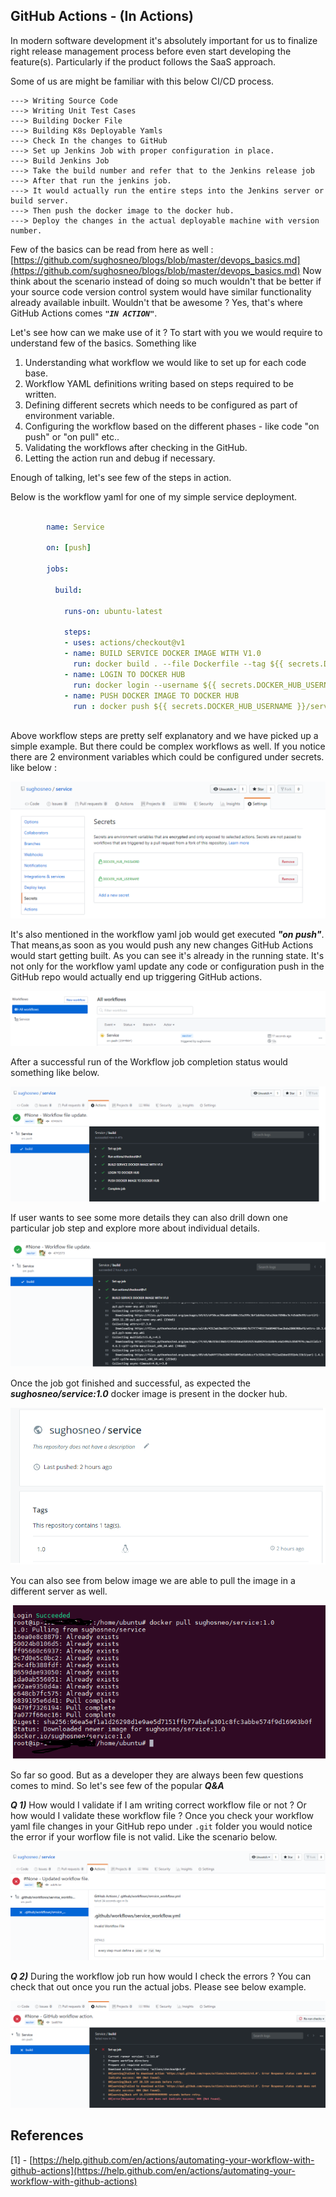 ##  GitHub Actions - (In Actions)

In modern software development it's absolutely important for us to finalize right release management process before 
even start developing the feature(s). Particularly if the product follows the SaaS approach.

Some of us are might be familiar with this below CI/CD process.

    ---> Writing Source Code 
    ---> Writing Unit Test Cases 
    ---> Building Docker File
    ---> Building K8s Deployable Yamls      
    ---> Check In the changes to GitHub
    ---> Set up Jenkins Job with proper configuration in place.
    ---> Build Jenkins Job
    ---> Take the build number and refer that to the Jenkins release job
    ---> After that run the jenkins job.
    ---> It would actually run the entire steps into the Jenkins server or build server. 
    ---> Then push the docker image to the docker hub.
    ---> Deploy the changes in the actual deployable machine with version number.    

Few of the basics can be read from here as well : [https://github.com/sughosneo/blogs/blob/master/devops_basics.md](https://github.com/sughosneo/blogs/blob/master/devops_basics.md)
Now think about the scenario instead of doing so much wouldn't that be better if your source code version control system would have similar functionality already available inbuilt. 
Wouldn't that be awesome ? Yes, that's where GitHub Actions comes ***```"IN ACTION"```***.

Let's see how can we make use of it ? To start with you we would require to understand few of the basics. Something like  
 
1) Understanding what workflow we would like to set up for each code base. 
2) Workflow YAML definitions writing based on steps required to be written.
3) Defining different secrets which needs to be configured as part of environment variable.
4) Configuring the workflow based on the different phases - like code "on push" or "on pull" etc..
5) Validating the workflows after checking in the GitHub.
6) Letting the action run and debug if necessary.   

Enough of talking, let's see few of the steps in action. 

Below is the workflow yaml for one of my simple service deployment.

```yaml

        name: Service

        on: [push]
        
        jobs:
        
          build:
        
            runs-on: ubuntu-latest
        
            steps:
            - uses: actions/checkout@v1
            - name: BUILD SERVICE DOCKER IMAGE WITH V1.0
              run: docker build . --file Dockerfile --tag ${{ secrets.DOCKER_HUB_USERNAME }}/service:1.0
            - name: LOGIN TO DOCKER HUB
              run: docker login --username ${{ secrets.DOCKER_HUB_USERNAME }} --password ${{ secrets.DOCKER_HUB_PASSWORD }}
            - name: PUSH DOCKER IMAGE TO DOCKER HUB
              run : docker push ${{ secrets.DOCKER_HUB_USERNAME }}/service:1.0
        
``` 
Above workflow steps are pretty self explanatory and we have picked up a simple example. But there could be complex workflows as well.
If you notice there are 2 environment variables which could be configured under secrets. like below :

![Github Workflow Secret Configuration](./images/github_actions_3.png)

It's also mentioned in the workflow yaml job would get executed ***"on push"***. That means,as soon as you would push any new changes GitHub Actions would start getting built.
As you can see it's already in the running state. It's not only for the workflow yaml update any code or configuration push in the GitHub repo would actually end up triggering GitHub actions.  

![Github Workflow Job Start](./images/github_action_6.png)

After a successful run of the Workflow job completion status would something like below.

![Github Workflow Job Start](./images/github_action_8.png)

If user wants to see some more details they can also drill down one particular job step and explore more about individual details. 

![Github Workflow Job Start](./images/github_action_9.png)

Once the job got finished and successful, as expected the ***sughosneo/service:1.0*** docker image is present in the docker hub.

![Github Workflow Job Start](./images/gihub_action_10.png)

You can also see from below image we are able to pull the image in a different server as well.

![Github Workflow Job Start](./images/github_action_11.png)

So far so good. But as a developer they are always been few questions comes to mind. So let's see few of the popular ***Q&A***  

***Q 1)*** How would I validate if I am writing correct workflow file or not ? Or how would I validate these workflow file ?
Once you check your workflow yaml file changes in your GitHub repo under ```.git``` folder you would notice the error if your worflow file is not valid.
Like the scenario below.

![Github Workflow Secret Configuration](./images/github_action_7.png)

***Q 2)*** During the workflow job run how would I check the errors ? 
You can check that out once you run the actual jobs. Please see below example.

![Github Wokflow Failure](./images/github_action_4.png)

References 
-----------------

[1] - [https://help.github.com/en/actions/automating-your-workflow-with-github-actions](https://help.github.com/en/actions/automating-your-workflow-with-github-actions)




